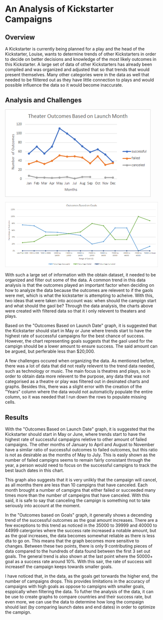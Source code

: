 # An Analysis of Kickstarter Campaigns

## Overview

A Kickstarter is currently being planned for a play and the head of the Kickstarter, Louise, wants to determine trends of other Kickstarters in order to decide on better decisions and knowledge of the most likely outcomes in this Kickstarter. A large set of data of other Kickstarters has already been compiled and was organized and adjusted that so that trends that would present themselves. Many other categories were in the data as well that needed to be filitered out as they have little connection to plays and would possible influence the data so it would become inaccurate.

## Analysis and Challenges


![Outcomes Based on Launch Date](/Resouces/Theater_Outcomes_VS_Lauch.png)

![Theater_Outcomes_vs_Goals](/Resouces/Outcomes_vs_Goals.png)

With such a large set of information with the obtain dataset, it needed to be organized and filter out some of the data. A common trend in this data analysis is that the outcomes played an important factor when deciding on how to analyze the data because the outcomes are relevent to if the gaols were met, which is what the kickstarter is attempting to acheive. With this, two ideas that were taken into account was: when should the campign start and what should the gaol be? Through the data analysis, the charts above were created with filtered data so that it i only relevent to theaters and plays.

Based on the "Outcomes Based on Launch Date" graph, it is suggested that the Kickstarter should start in May or June where trends start to have the highest rate of successful campaigns for the best chance of success. However, the chart representing goals suggests that the gaol used for the campign should be a lower amount to ensure success. The said amount can be argued, but perferable less than  $20,000.

A few challenges occured when organizing the data. As mentioned before, there was a lot of data that did not really relevent to the trend data needed, such as technology or music. The main focus is theatres and plays, so in order to obtain data more relevent to the purpose, any data that was not categorised as a theatre or play was filtered out in desinated charts and graphs. Besides this, there was a slight error with the creation of the "Years" column where the data would not automaticlly populate the entire column, so it was needed that I run down the rows to populate missing cells.

## Results

With the "Outcomes Based on Launch Date" graph, it is suggested that the Kickstarter should start in May or June, where trends start to have the highest rate of successful campaigns reletive to other amount of failed campaigns. The other months of January to April and August to November have a similar ratio of successful outcomes to failed outcomes, but this ratio is not as desirable as the months of May to July. This is easly shown as the number of failed campigns seems to remain fairly consistant through the year, a person would need to focus on the successful campigns to track the best lauch dates in this chart.

This graph also suggests that it is very unlikly that the campaign will cancel, as all months there are less than 10 campigns that have canceled. Each month brought a number of campigns that either failed or succeeded many times more than the number of campeigns that have canceled. With this said, it is safe to say that canceling the campign is something not to take seriously into account at the moment.   

In the "Outcomes based on Goals" graph, it generally shows a decending trend of the successful outcomes as the goal amount increases. There are a few exceptions to this trend as noticed in the 35000 to 39999 and 40000 to 44999 catergories where the success rate increased a notable amount, but as the goal increases, the data becomes somewhat reliable as there is less dta to go on. This means that the graph becomes more sensitive to changes. Between these two points, there is only 9 contributing pieces of data compared to the hundreds of data found between the first 3 set out goals. The general trend is also shown at the last point where the 50000+ goal as a success rate around 10%. With this sair, the rate of success will increaseif the campaign keeps towards smaller goals.

I have noticed that, in the data, as the goals get torwards the higher end, the number of campaigns drops. This provides limitations in the accuracy of campaigns with high goals as oppose to campigns with smaller goals, esppically when filtering the data. To futher the analysis of the data, it can be use to create graphs to compare countries and their success rate, but even more, we can use the data to determine how long the compaign should last (by comparing launch dates and end dates) in order to optimize the campign.



